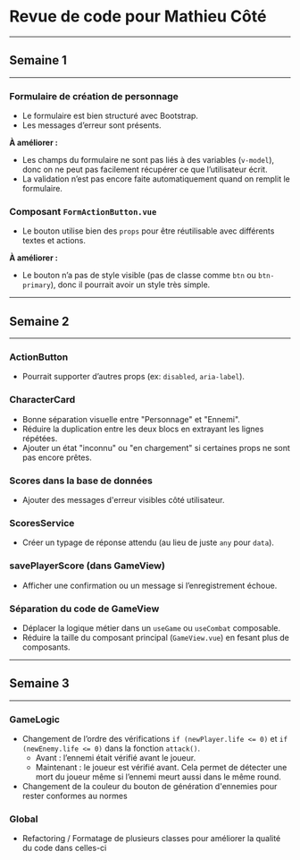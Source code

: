 # Revue de code pour Mathieu Côté
---
## Semaine 1
---
### Formulaire de création de personnage

* Le formulaire est bien structuré avec Bootstrap.
* Les messages d’erreur sont présents.

**À améliorer :**
* Les champs du formulaire ne sont pas liés à des variables (`v-model`), donc on ne peut pas facilement récupérer ce que l’utilisateur écrit.
* La validation n’est pas encore faite automatiquement quand on remplit le formulaire.

### Composant `FormActionButton.vue`

* Le bouton utilise bien des `props` pour être réutilisable avec différents textes et actions.

**À améliorer :**
* Le bouton n’a pas de style visible (pas de classe comme `btn` ou `btn-primary`), donc il pourrait avoir un style très simple.

---
## Semaine 2
---

### ActionButton

* Pourrait supporter d’autres props (ex: `disabled`, `aria-label`).


### CharacterCard

* Bonne séparation visuelle entre "Personnage" et "Ennemi".
* Réduire la duplication entre les deux blocs en extrayant les lignes répétées.
* Ajouter un état "inconnu" ou "en chargement" si certaines props ne sont pas encore prêtes.


### Scores dans la base de données

* Ajouter des messages d'erreur visibles côté utilisateur.

### ScoresService

* Créer un typage de réponse attendu (au lieu de juste `any` pour `data`).

### savePlayerScore (dans GameView)
* Afficher une confirmation ou un message si l’enregistrement échoue.

### Séparation du code de GameView

* Déplacer la logique métier dans un `useGame` ou `useCombat` composable.
* Réduire la taille du composant principal (`GameView.vue`) en fesant plus de composants.

---
## Semaine 3
---

### GameLogic
* Changement de l’ordre des vérifications `if (newPlayer.life <= 0)` et `if (newEnemy.life <= 0)` dans la fonction `attack()`.
  * Avant : l’ennemi était vérifié avant le joueur.
  * Maintenant : le joueur est vérifié avant. Cela permet de détecter une mort du joueur même si l’ennemi meurt aussi dans le même round.
* Changement de la couleur du bouton de génération d'ennemies pour rester conformes au normes

### Global
* Refactoring / Formatage de plusieurs classes pour améliorer la qualité du code dans celles-ci